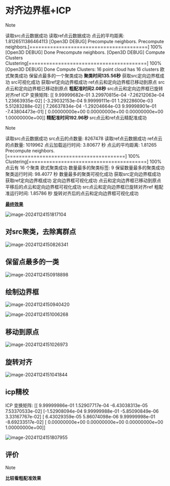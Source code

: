 # 对齐边界框+ICP

> [!NOTE]
>
> 读取src点云数据成功
> 读取ref点云数据成功
> 点云的平均距离: 1.8126511386464113
> [Open3D DEBUG] Precompute neighbors.
> Precompute neighbors.[========================================] 100%
> [Open3D DEBUG] Done Precompute neighbors.
> [Open3D DEBUG] Compute Clusters
> Clustering[========================================] 100%
> [Open3D DEBUG] Done Compute Clusters: 16
> point cloud has 16 clusters
> 欧式聚类成功
> 保留点最多的一个聚类成功
> **聚类时间135.56秒**
> 获取src定向边界框成功
> src可视化成功
> 获取ref定向边界框成功
> ref点云和定向边界框已移动到原点
> src点云和定向边界框已移动到原点
> **粗配准时间2.08秒**
> src点云和定向边界框已旋转对齐ref
> ICP 变换矩阵:
> [[ 9.99999682e-01  3.29970815e-04 -7.26212063e-04  1.23663935e-02]
>  [-3.29032153e-04  9.99999111e-01  1.29228600e-03  5.51283288e-02]
>  [ 7.26637834e-04 -1.29204664e-03  9.99998901e-01 -7.43804473e-01]
>  [ 0.00000000e+00  0.00000000e+00  0.00000000e+00  1.00000000e+00]]
> **精配准时间192.96秒**
> src点云和ref点云精配准成功



> [!NOTE]
>
> 读取src点云数据成功
> src点云的点数量: 8267478
> 读取ref点云数据成功
> ref点云的点数量: 1019962
> 点云加载运行时间: 3.80677 秒
> 点云的平均距离: 1.81265
> Precompute neighbors.[========================================] 100%
> Clustering[========================================] 100%
> 点云有 16 个聚类
> 欧式聚类成功
> 数量最多的聚类标签: 9
> 保留数量最多的聚类成功
> 聚类运行时间: 98.4077 秒
> 数量最多的聚类可视化成功
> 获取src定向边界框成功
> 获取ref定向边界框成功
> 定向边界框可视化成功
> 点云和定向边界框已移动到原点
> 平移后的点云和定向边界框可视化成功
> src点云和定向边界框已旋转对齐ref
> 粗配准运行时间: 1.85786 秒
> 旋转对齐后的点云和定向边界框可视化成功

**<u>最终效果</u>**

![image-20241124151817104](https://admin-hwj.oss-cn-beijing.aliyuncs.com/img/202411241528296.png)

## 对src聚类，去除离群点

![image-20241124150826341](https://admin-hwj.oss-cn-beijing.aliyuncs.com/img/202411241528298.png)

## 保留点最多的一类

![image-20241124150918898](https://admin-hwj.oss-cn-beijing.aliyuncs.com/img/202411241528299.png)

## 绘制边界框

![image-20241124150940420](https://admin-hwj.oss-cn-beijing.aliyuncs.com/img/202411241528300.png)

![image-20241124151006268](https://admin-hwj.oss-cn-beijing.aliyuncs.com/img/202411241528301.png)



## 移动到原点

![image-20241124151026973](https://admin-hwj.oss-cn-beijing.aliyuncs.com/img/202411241528302.png)



## 旋转对齐

![image-20241124151041844](https://admin-hwj.oss-cn-beijing.aliyuncs.com/img/202411241528303.png)

## icp精校

ICP 变换矩阵:
[[ 9.99999986e-01  1.52907717e-04 -6.43038313e-05  7.53370533e-02]
 [-1.52908094e-04  9.99999988e-01 -5.85090849e-06  3.33167767e-02]
 [ 6.43029359e-05  5.86074098e-06  9.99999998e-01 -8.69233517e-02]
 [ 0.00000000e+00  0.00000000e+00  0.00000000e+00  1.00000000e+00]]

![image-20241124151807955](https://admin-hwj.oss-cn-beijing.aliyuncs.com/img/202411241528304.png)



## 评价

> [!NOTE]
>
> **比较看粗配准效果**

